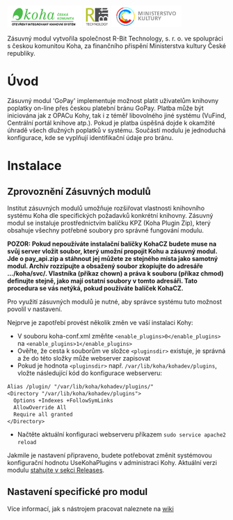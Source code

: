 ![logo KohaCZ](https://github.com/open-source-knihovna/SmartWithdrawals/blob/master/SmartWithdrawals/koha_cz.png "Logo Česká komunita Koha")
![logo R-Bit Technology, s.r.o.](https://github.com/open-source-knihovna/SmartWithdrawals/blob/master/SmartWithdrawals/logo.png "Logo R-Bit Technology, s.r.o.")
![logo MK ČR](https://github.com/open-source-knihovna/SmartWithdrawals/blob/master/SmartWithdrawals/logo_mkcr.png "Logo MK ČR")

Zásuvný modul vytvořila společnost R-Bit Technology, s. r. o. ve spolupráci s českou komunitou Koha, za finančního přispění Ministerstva kultury České republiky.

# Úvod

Zásuvný modul 'GoPay' implementuje možnost platit uživatelům knihovny poplatky on-line přes českou platební bránu GoPay. Platba může být iniciována jak z OPACu Kohy, tak i z téměř libovolného jiné systému (VuFind, Centrální portál knihove atp.). Pokud je platba úspěšná dojde k okamžité úhradě všech dlužných poplatků v systému. Součástí modulu je jednoduchá konfigurace, kde se vyplňují identifikační údaje pro bránu.

# Instalace

## Zprovoznění Zásuvných modulů

Institut zásuvných modulů umožňuje rozšiřovat vlastnosti knihovního systému Koha dle specifických požadavků konkrétní knihovny. Zásuvný modul se instaluje prostřednictvím balíčku KPZ (Koha Plugin Zip), který obsahuje všechny potřebné soubory pro správné fungování modulu.

**POZOR: Pokud nepoužíváte instalační balíčky KohaCZ budete muse na svůj server vložit soubor, který umožní propojit Kohu a zásuvný modul. Jde o pay_api.zip a stáhnout jej můžete ze stejného místa jako samotný modul. Archiv rozzipujte a obsažený soubor zkopíujte do adresáře .../koha/svc/. Vlastníka (příkaz chown) a práva k souboru (příkaz chmod) definujte stejně, jako mají ostatní soubory v tomto adresáři. Tato procedura se vás netýká, pokud používáte balíček KohaCZ.**

Pro využití zásuvných modulů je nutné, aby správce systému tuto možnost povolil v nastavení.

Nejprve je zapotřebí provést několik změn ve vaší instalaci Kohy:

* V souboru koha-conf.xml změňte `<enable_plugins>0</enable_plugins>` na `<enable_plugins>1</enable_plugins>`
* Ověřte, že cesta k souborům ve složce `<pluginsdir>` existuje, je správná a že do této složky může webserver zapisovat
* Pokud je hodnota `<pluginsdir>` např. `/var/lib/koha/kohadev/plugins`, vložte následující kód do konfigurace webserveru:
```
Alias /plugin/ "/var/lib/koha/kohadev/plugins/"
<Directory "/var/lib/koha/kohadev/plugins">
  Options +Indexes +FollowSymLinks
  AllowOverride All
  Require all granted
</Directory>
```
* Načtěte aktuální konfiguraci webserveru příkazem `sudo service apache2 reload`

Jakmile je nastavení připraveno, budete potřebovat změnit systémovou konfigurační hodnotu UseKohaPlugins v administraci Kohy. Aktuální verzi modulu [stahujte v sekci Releases](https://github.com/open-source-knihovna/GoPay/releases).

## Nastavení specifické pro modul



Více informací, jak s nástrojem pracovat naleznete na [wiki](https://github.com/open-source-knihovna/GoPay/wiki)
